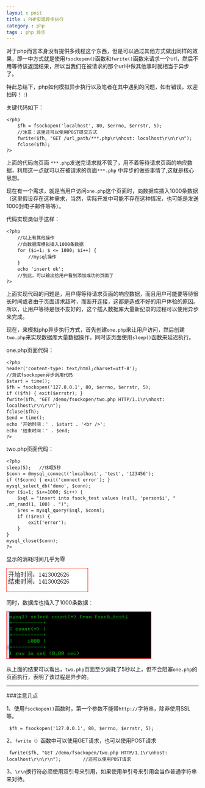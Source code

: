 ```yaml
---
layout : post
title : PHP实现异步执行
category : php
tags : php 异步
---
```

对于php而言本身没有提供多线程这个东西，但是可以通过其他方式做出同样的效果，即一中方式就是使用`fsockopen()`函数和`fwrite()`函数来请求一个url，然后不用等待该返回结果，所以当我们在被请求的那个url中做其他事时就相当于异步了。

特此总结下，php如何模拟异步执行以及笔者在其中遇到的问题，如有错误，欢迎拍砖！ :)

关键代码如下：

	<?php
		$fh = fsockopen('localhost', 80, $errno, $errstr, 5);
		//注意：这里还可以使用POST提交方式
		fwrite($fh, "GET /url_path/***.php\r\nhost: localhost\r\n\r\n");
		fclose($fh);
	?>


<!--more-->

上面的代码向页面 `***.php`发送完请求就不管了，用不着等待请求页面的响应数据，利用这一点就可以在被请求的页面`***.php` 中异步的做些事情了,这就是核心思想。


现在有一个需求，就是当用户访问`one.php`这个页面时，向数据库插入1000条数据（这里假设存在这种需求，当然，实际开发中可能不存在这种情况，也可能是发送1000封电子邮件等等）。

代码实现类似于这样：

	<?php
		//以上有其他操作
		//向数据库模拟插入1000条数据
		for ($i=1; $ <= 1000; $i++) {
			//mysql操作
		}
		echo 'insert ok';
		//到此，可以输出给用户看到添加成功的页面了
	?>

上面实现代码的问题是，用户得等待请求页面的响应数据，而且用户可能要等待很长时间或者由于页面请求超时，而断开连接，这都是造成不好的用户体验的原因。所以，让用户等待是很不友好的，这个插入数据库大量新纪录的过程可以使用异步来完成。

现在，来模拟php异步执行方式，首先创建`one.php`来让用户访问，然后创建`two.php`来实现数据库大量数据操作，同时该页面使用`sleep()`函数来延迟执行。

one.php页面代码：

	<?php
    header('content-type: text/html;charset=utf-8');
    //测试fsockopen异步调用代码
    $start = time();
    $fh = fsockopen('127.0.0.1', 80, $errno, $errstr, 5);
    if (!$fh) { exit($errstr); }
    fwrite($fh, "GET /demo/fsockopen/two.php HTTP/1.1\r\nhost: localhost\r\n\r\n");
    fclose($fh);
    $end = time();
    echo '开始时间：' . $start . '<br />';
    echo '结束时间：' . $end;
	?>

two.php页面代码：

	<?php
	sleep(5);	//休眠5秒
    $conn = @mysql_connect('localhost', 'test', '123456');
    if (!$conn) { exit('connect error'); }
    mysql_select_db('demo', $conn);
    for ($i=1; $i<=1000; $i++) {
        $sql = "insert into fsock_test values (null, 'person$i', " .mt_rand(1, 100) . ")";
        $res = mysql_query($sql, $conn);
        if (!$res) {
            exit('error');
        }
    }
    mysql_close($conn);
	?>

显示的消耗时间几乎为零

![pic](../images/201410/2014-10-11_124435.jpg)

同时，数据库也插入了1000条数据：
	
![pic](../images/201410/2014-10-11_124539.jpg)

从上面的结果可以看出，`two.php`页面至少消耗了5秒以上，但不会阻塞`one.php`的页面执行，表明了该过程是异步的。

---

###注意几点

1、使用`fsockopen()`函数时，第一个参数不能带`http://`字符串，除非使用SSL等。

	 $fh = fsockopen('127.0.0.1', 80, $errno, $errstr, 5);


2、`fwrite（）`函数中可以使用GET请求，也可以使用POST请求

	 fwrite($fh, "GET /demo/fsockopen/two.php HTTP/1.1\r\nhost: localhost\r\n\r\n");		//还可以使用POST请求

3、`\r\n`换行符必须使用双引号来引用，如果使用单引号来引用会当作普通字符串来对待。






